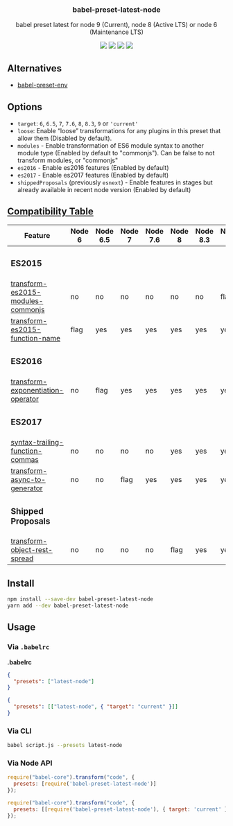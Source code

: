 <h3 align="center">
  babel-preset-latest-node
</h3>

<p align="center">
  babel preset latest for node 9 (Current), node 8 (Active LTS) or node 6 (Maintenance LTS)
</p>

<p align="center">
  <a href="https://npmjs.org/package/babel-preset-latest-node"><img src="https://img.shields.io/npm/v/babel-preset-latest-node.svg?style=flat-square"></a>
  <a href="https://circleci.com/gh/christophehurpeau/babel-preset-latest-node"><img src="https://img.shields.io/circleci/project/christophehurpeau/babel-preset-latest-node/master.svg?style=flat-square"></a>
  <a href="https://david-dm.org/christophehurpeau/babel-preset-latest-node"><img src="https://david-dm.org/christophehurpeau/babel-preset-latest-node.svg?style=flat-square"></a>
  <a href="https://dependencyci.com/github/christophehurpeau/babel-preset-latest-node"><img src="https://dependencyci.com/github/christophehurpeau/babel-preset-latest-node/badge?style=flat-square"></a>
</p>

## Alternatives

- [babel-preset-env](https://www.npmjs.com/package/babel-preset-env)

## Options

- `target`: `6`, `6.5`, `7`, `7.6`, `8`, `8.3`, `9` or `'current'`
- `loose`: Enable “loose” transformations for any plugins in this preset that allow them (Disabled by default).
- `modules` - Enable transformation of ES6 module syntax to another module type (Enabled by default to "commonjs"). Can be false to not transform modules, or "commonjs"
- `es2016` - Enable es2016 features (Enabled by default)
- `es2017` - Enable es2017 features (Enabled by default)
- `shippedProposals` (previously `esnext`) - Enable features in stages but already available in recent node version (Enabled by default)

## [Compatibility Table](http://node.green/)


| Feature | Node 6 | Node 6.5 | Node 7 | Node 7.6 | Node 8 | Node 8.3 | Node 9 |
| ------- | ------ | -------- | ------ | -------- | ------ | -------- | ------ |
| <h3>ES2015</h3> ||||||
| [transform-es2015-modules-commonjs](https://babeljs.io/docs/plugins/transform-es2015-modules-commonjs) | no | no | no | no | no | no | flag |
| [transform-es2015-function-name](https://babeljs.io/docs/plugins/transform-es2015-function-name) | flag | yes | yes | yes | yes | yes | yes |
| <h3>ES2016</h3> ||||||
| [transform-exponentiation-operator](https://babeljs.io/docs/plugins/transform-exponentiation-operator) | no | flag | yes | yes | yes | yes | yes |
| <h3>ES2017</h3> ||||||
| [syntax-trailing-function-commas](https://babeljs.io/docs/plugins/syntax-trailing-function-commas) | no | no | no | no | yes | yes | yes |
| [transform-async-to-generator](https://babeljs.io/docs/plugins/transform-async-to-generator) | no | no | flag | yes | yes | yes | yes |
| <h3>Shipped Proposals</h3> ||||||
| [transform-object-rest-spread](https://babeljs.io/docs/plugins/transform-object-rest-spread) | no | no | no | no | flag | yes | yes |

## Install

```bash
npm install --save-dev babel-preset-latest-node
yarn add --dev babel-preset-latest-node
```

## Usage

### Via `.babelrc`

**.babelrc**

```json
{
  "presets": ["latest-node"]
}
```

```json
{
  "presets": [["latest-node", { "target": "current" }]]
}
```

### Via CLI

```sh
babel script.js --presets latest-node
```

### Via Node API

```javascript
require("babel-core").transform("code", {
  presets: [require('babel-preset-latest-node')]
});
```

```javascript
require("babel-core").transform("code", {
  presets: [[require('babel-preset-latest-node'), { target: 'current' }]]
});
```
